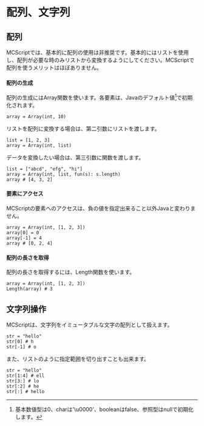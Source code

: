 # 配列、文字列

## 配列
MCScriptでは、基本的に配列の使用は非推奨です。基本的にはリストを使用し、配列が必要な時のみリストから変換するようにしてください。MCScriptで配列を使うメリットはほぼありません。

#### 配列の生成
配列の生成にはArray関数を使います。各要素は、Javaのデフォルト値[^1]で初期化されます。
```
array = Array(int, 10)
```
リストを配列に変換する場合は、第二引数にリストを渡します。
```
list = [1, 2, 3]
array = Array(int, list)
```
データを変換したい場合は、第三引数に関数を渡します。
```
list = ["abcd", "efg", "hi"]
array = Array(int, list, fun(s): s.length)
array # [4, 3, 2]
```
#### 要素にアクセス
MCScriptの要素へのアクセスは、負の値を指定出来ること以外Javaと変わりません。
```
array = Array(int, [1, 2, 3])
array[0] = 0
array[-1] = 4
array # [0, 2, 4]
```
#### 配列の長さを取得
配列の長さを取得するには、Length関数を使います。
```
array = Array(int, [1, 2, 3])
Length(array) # 3
```
## 文字列操作
MCScriptは、文字列をイミュータブルな文字の配列として扱えます。
```
str = "hello"
str[0] # h
str[-1] # o
```
また、リストのように指定範囲を切り出すことも出来ます。
```
str = "hello"
str[1:4] # ell
str[3:] # lo
str[:2] # he
str[:] # hello
```
[^1]: 基本数値型は0、charは'\u0000'、booleanはfalse、参照型はnullで初期化します。